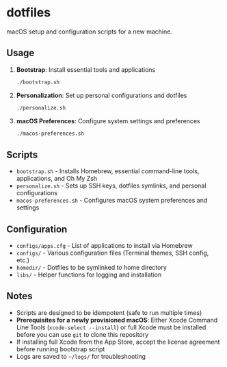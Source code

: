 # dotfiles

macOS setup and configuration scripts for a new machine.

## Usage

1. **Bootstrap**: Install essential tools and applications

   ```bash
   ./bootstrap.sh
   ```

2. **Personalization**: Set up personal configurations and dotfiles

   ```bash
   ./personalize.sh
   ```

3. **macOS Preferences**: Configure system settings and preferences

   ```bash
   ./macos-preferences.sh
   ```

## Scripts

- `bootstrap.sh` - Installs Homebrew, essential command-line tools, applications, and Oh My Zsh
- `personalize.sh` - Sets up SSH keys, dotfiles symlinks, and personal configurations
- `macos-preferences.sh` - Configures macOS system preferences and settings

## Configuration

- `configs/apps.cfg` - List of applications to install via Homebrew
- `configs/` - Various configuration files (Terminal themes, SSH config, etc.)
- `homedir/` - Dotfiles to be symlinked to home directory
- `libs/` - Helper functions for logging and installation

## Notes

- Scripts are designed to be idempotent (safe to run multiple times)
- **Prerequisites for a newly provisioned macOS**: Either Xcode Command Line Tools (`xcode-select --install`) or full Xcode must be installed before you can use `git` to clone this repository
- If installing full Xcode from the App Store, accept the license agreement before running bootstrap script
- Logs are saved to `~/logs/` for troubleshooting
